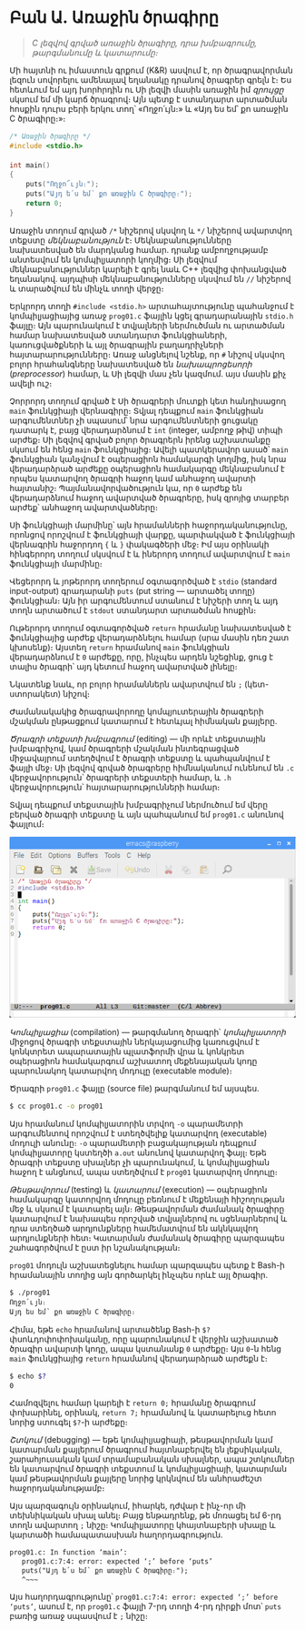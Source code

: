 # Բան Ա․ Առաջին ծրագիրը

> _C լեզվով գրված առաջին ծրագիրը, դրա խմբագրումը, թարգմանումը և կատարումը։_

Մի հայտնի ու իմաստուն գրքում (K&R) ասվում է, որ ծրագրավորման լեզուն սովորելու ամենալավ եղանակը դրանով ծրագրեր գրելն է։ Ես հետևում եմ այդ խորհրդին ու Սի լեզվի մասին առաջին իմ _զրույցը_ սկսում եմ մի կարճ ծրագրով։ Այն պետք է ստանդարտ արտածման հոսքին դուրս բերի երկու տող՝ «Ողջո՛ւյն։» և «Այդ ես եմ՝ քո առաջին C ծրագիրը։»։

```c
/* Առաջին ծրագիրը */
#include <stdio.h>

int main()
{
    puts("Ողջո՜ւյն։");
    puts("Այդ ե՛ս եմ՝ քո առաջին C ծրագիրը։");
    return 0;
}
```

Առաջին տողում գրված `/*` նիշերով սկսվող և `*/` նիշերով ավարտվող տեքստը _մեկնաբանություն_ է։ Մեկնաբանությունները նախատեսված են մարդկանց համար․ դրանք ամբողջությամբ անտեսվում են կոմպիլյատորի կողմից։ Սի լեզվում մեկնաբանություններ կարելի է գրել նաև C++ լեզվից փոխանցված եղանակով. այդպիսի մեկնաբանությունները սկսվում են `//` նիշերով և տարածվում են մինչև տողի վերջը։

Երկրորդ տողի `#include <stdio.h>` արտահայտությունը պահանջում է կոմպիլյացիայից առաջ `prog01.c` ֆայլին կցել գրադարանային `stdio.h` ֆայլը։ Այն պարունակում է տվյալների ներմուծման ու արտածման համար նախատեսված ստանդարտ ֆունկցիաների, կառուցվածքների և այլ ծրագրային բաղադրիչների հայտարարությունները։ Առաջ անցնելով նշենք, որ `#` նիշով սկսվող բոլոր հրահանգները նախատեսված են _նախապրոցեսորի_ (_preprocessor_) համար, և Սի լեզվի մաս չեն կազմում. այս մասին քիչ ավելի ուշ։

Չորրորդ տողում գրված է Սի ծրագրերի մուտքի կետ հանդիսացող `main` ֆունկցիայի վերնագիրը։ Տվյալ դեպքում `main` ֆունկցիան արգումենտներ չի սպասում՝ նրա արգումենտների ցուցակը դատարկ է, բայց վերադարձնում է `int` (integer, ամբողջ թիվ) տիպի արժեք։ Սի լեզվով գրված բոլոր ծրագրերն իրենց աշխատանքը սկսում են հենց `main` ֆունկցիայից։ Ավելի պատկերավոր ասած՝ `main` ֆունկցիան կանչվում է օպերացիոն համակարգի կողմից, իսկ նրա վերադարձրած արժեքը օպերացիոն համակարգը մեկնաբանում է որպես կատարվող ծրագրի հաջող կամ անհաջող ավարտի հայտանիշ։ Պայմանավորվածություն կա, որ `0` արժեք են վերադարձնում հաջող ավարտված ծրագրերը, իսկ զրոյից տարբեր արժեք՝ անհաջող ավարտվածները։

Սի ֆունկցիայի մարմինը՝ այն հրամանների հաջորդականությունը, որոնցով որոշվում է ֆունկցիայի վարքը, պարփակված է ֆունկցիայի վերնագրին հաջորդող `{` և `}` փակագծերի մեջ։ Իմ այս օրինակի հինգերորդ տողում սկսվում է և իներորդ տողում ավարտվում է `main` ֆունկցիայի մարմինը։

Վեցերորդ և յոթերորդ տողերում օգտագործված է `stdio` (standard input-output) գրադարանի `puts` (put string — արտածել տողը) ֆունկցիան։ Այն իր արգումենտում ստանում է նիշերի տող և այդ տողն արտածում է `stdout` ստանդարտ արտածման հոսքին։

Ութերորդ տողում օգտագործված `return` հրամանը նախատեսված է ֆունկցիայից արժեք վերադարձնելու համար (սրա մասին դեռ շատ կխոսենք)։ Այստեղ `return` հրամանով `main` ֆունկցիան վերադարձնում է `0` արժեքը, որը, ինչպես արդեն նշեցինք, ցուց է տալիս ծրագրի՝ այդ կետում հաջող ավարտված լինելը։

Նկատենք նաև, որ բոլոր հրամաններն ավարտվում են `;` (կետ-ստորակետ) նիշով։

Ժամանակակից ծրագրավորողը կոմպյուտերային ծրագրերի մշակման ընթացքում կատարում է հետևյալ հիմնական քայլերը․

_Ծրագրի տեքստի խմբագրում_ (editing) ― մի որևէ տեքստային խմբագրիչով, կամ ծրագրերի մշակման ինտեգրացված միջավայրում ստեղծվում է ծրագրի տեքստը և պահպանվում է ֆայլի մեջ։ Սի լեզվով գրված ծրագրերը հիմնականում ունենում են `.c` վերջավորություն՝ ծրագրերի տեքստերի համար, և `.h` վերջավորություն՝ հայտարարությունների համար։

Տվյալ դեպքում տեքստային խմբագրիչում ներմուծում եմ վերը բերված ծրագրի տեքստը և այն պահպանում եմ `prog01.c` անունով ֆայլում։

![տեքստային-խմբագրիչի-նկար](vcl-editor.png)

_Կոմպիլյացիա_ (compilation) ― թարգմանող ծրագրի՝ _կոմպիլյատորի_ միջոցով ծրագրի տեքստային ներկայացումից կառուցվում է կոնկտրետ ապարատային պլատֆորմի վրա և կոնկրետ օպերացիոն համակարգում աշխատող մեքենայական կոդը պարունակող կատարվող մոդուլը (executable module)։

Ծրագրի `prog01.c` ֆայլը (source file) թարգմանում եմ այսպես.

```bash
$ cc prog01.c -o prog01
```

Այս հրամանում կոմպիլյատորին տրվող `-o` պարամետրի արգումենտով որոշվում է ստեղծվելիք կատարվող (executable) մոդուլի անունը։ `-o` պարամետրի բացակայության դեպքում կոմպիլյատորը կստեղծի `a.out` անունով կատարվող ֆայլ։ Եթե ծրագրի տեքստը սխալներ չի պարունակում, և կոմպիլյացիան հաջող է անցնում, ապա ստեղծվում է `prog01` կատարվող մոդուլը։

_Թեսթավորում_ (testing) և _կատարում_ (execution) ― օպերացիոն համակարգը կատորվող մոդուլը բեռնում է մեքենայի հիշողության մեջ և սկսում է կատարել այն։ Թեսթավորման ժամանակ ծրագիրը կատարվում է նախապես որոշված տվյալներով ու սցենարներով և դրա ստեղծած արդյունքները համեմատվում են ակնկալվող արդյունքների հետ։ Կատարման ժամանակ ծրագիրը պարզապես շահագործվում է ըստ իր նշանակության։

`prog01` մոդուլն աշխատեցնելու համար պարզապես պետք է Bash-ի հրամանային տողից այն գործարկել ինչպես որևէ այլ ծրագիր.

```bash
$ ./prog01
Ողջո՛ւյն։
Այդ ես եմ՝ քո առաջին C ծրագիրը։
```

Հիմա, եթե `echo` հրամանով արտածենք Bash-ի `$?` փսոևդոփոփոխականը, որը պարունակում է վերջին աշխատած ծրագիր ավարտի կոդը, ապա կստանանք `0` արժեքը։ Այս `0`-ն հենց `main` ֆունկցիայից `return` հրամանով վերադարձրած արժեքն է։

```bash
$ echo $?
0
```

Համոզվելու համար կարելի է `return 0;` հրամանը ծրագրում փոխարինել, օրինակ, `return 7;` հրամանով և կատարելուց հետո նորից ստուգել `$?`-ի արժեքը։

_Շտկում_ (debugging) ― եթե կոմպիլյացիայի, թեսթավորման կամ կատարման քայլերում ծրագրում հայտնաբերվել են լեքսիկական, շարահյուսական կամ տրամաբանական սխալներ,  ապա շտկումներ են կատարվում ծրագրի տեքստում և կոմպիլյացիայի, կատարման կամ թեսթավորման քայլերը նորից կրկնվում են անհրաժեշտ հաջորդականությամբ։

Այս պարզագույն օրինակում, իհարկե, դժվար է ինչ-որ մի տեխնիկական սխալ անել։ Բայց ենթադրենք, թե մոռացել եմ 6-րդ տողն ավարտող `;` նիշը։ Կոմպիլյատորը կհայտնաբերի սխալը և կարտածի համապատասխան հաղորդագրություն.

````text
prog01.c: In function ‘main’:
   prog01.c:7:4: error: expected ‘;’ before ‘puts’
   puts("Այդ ե՛ս եմ՝ քո առաջին C ծրագիրը։");
   ^~~~
````

Այս հաղորդագրությունը՝ `prog01.c:7:4: error: expected ‘;’ before ‘puts’`, ասում է, որ `prog01.c` ֆայլի 7-րդ տողի 4-րդ դիրքի մոտ՝ `puts` բառից առաջ սպասվում է `;` նիշը։
